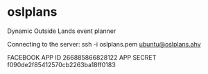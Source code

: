 oslplans
========

Dynamic Outside Lands event planner

Connecting to the server:
ssh -i oslplans.pem ubuntu@oslplans.ahv

FACEBOOK 
APP ID 266885866828122
APP SECRET f090de2f85412570cb2263ba18ff0183

